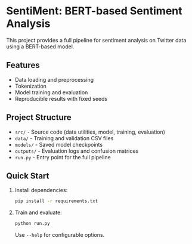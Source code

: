 # SentiMent: BERT-based Sentiment Analysis

This project provides a full pipeline for sentiment analysis on Twitter data using a BERT-based model.

## Features
- Data loading and preprocessing
- Tokenization 
- Model training and evaluation
- Reproducible results with fixed seeds

## Project Structure
- `src/` - Source code (data utilities, model, training, evaluation)
- `data/` - Training and validation CSV files
- `models/` - Saved model checkpoints
- `outputs/` - Evaluation logs and confusion matrices
- `run.py` - Entry point for the full pipeline

## Quick Start
1. Install dependencies:
   ```bash
   pip install -r requirements.txt
   ```
2. Train and evaluate:
   ```bash
   python run.py
   ```
   Use `--help` for configurable options.



